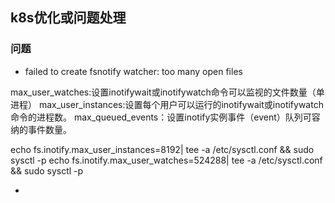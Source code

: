## k8s优化或问题处理

### 问题
* failed to create fsnotify watcher: too many open files


max_user_watches:设置inotifywait或inotifywatch命令可以监视的文件数量（单进程）
max_user_instances:设置每个用户可以运行的inotifywait或inotifywatch命令的进程数。
max_queued_events：设置inotify实例事件（event）队列可容纳的事件数量。

echo fs.inotify.max_user_instances=8192| tee -a /etc/sysctl.conf && sudo sysctl -p
echo fs.inotify.max_user_watches=524288| tee -a /etc/sysctl.conf && sudo sysctl -p


* 